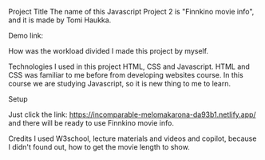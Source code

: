 Project Title The name of this Javascript Project 2 is "Finnkino movie info", and it is made by Tomi Haukka.

Demo link: 

How was the workload divided I made this project by myself.

Technologies I used in this project HTML, CSS and Javascript. HTML and CSS was familiar to me before from developing websites course. In this course we are studying Javascript, so it is new thing to me to learn.

Setup

Just click the link: https://incomparable-melomakarona-da93b1.netlify.app/ and there will be ready to use Finnkino movie info.

Credits I used W3school, lecture materials and videos and copilot, because I didn't found out, how to get the movie length to show.